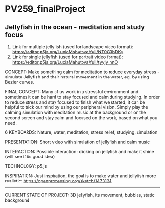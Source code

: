 # PV259_finalProject
Jellyfish in the ocean - meditation and study focus
------------------------------------------------------
1. Link for multiple jellyfish (used for landscape video format): https://editor.p5js.org/LuciaMahutova/full/NT0C3bDKy
2. Link for single jellyfish (used for portrait video format): https://editor.p5js.org/LuciaMahutova/full/tyyly_hnO

CONCEPT:
Make something calm for meditation to reduce everyday stress - simulate Jellyfish and their natural movement in the water, eg. by using Bezier curves. 

FINAL CONCEPT:
Many of us work in a stressful environment and sometimes it can be hard to stay focused and calm during studying. In order to reduce stress and stay focused to finish what we started, it can be helpful to trick our mind by using our peripheral vision. Simply play the calming simulation with meditation music at the background or on the second screen and stay calm and focused on the work, based on what you need.

6 KEYBOARDS:
Nature, water, meditation, stress relief, studying, simulation

PRESENTATION:
Short video with simulation of jellyfish and calm music

INTERACTION:
Possible interaction: clicking on jellyfish and make it shine (will see if its good idea)

TECHNOLOGY:
p5.js

INSPIRATION:
Just inspiration, the goal is to make water and jellyfish more realistic: https://openprocessing.org/sketch/1473124

------------------------------------------------------
CURRENT STATE OF PROJECT: 
3D jellyfish, its movement, bubbles, static background
